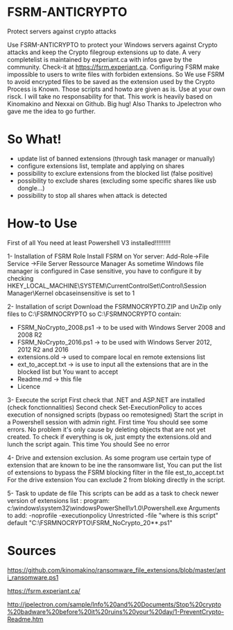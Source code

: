 # FSRM-ANTICRYPTO
Protect servers against crypto attacks

Use FSRM-ANTICRYPTO to protect your Windows servers against Crypto attacks and keep the Crypto filegroup extensions up to date.
A very completelist is maintained by experiant.ca with infos gave by the community. Check-it at https://fsrm.experiant.ca.
Configuring FSRM make impossible to users to write files with forbiden extensions. So We use FSRM to avoid encrypted files to be saved as the extension used by the Crypto Process is Known.
Those scripts and howto are given as is. Use at your own risck. I will take no responsability for that.
This work is heavily based on Kinomakino and Nexxai on Github. Big hug!
 Also Thanks to Jpelectron who gave me the idea to go further.
 
# So What!
- update list of banned extensions (through task manager or manually)
- configure extensions list, template and applying on shares
- possibility to exclure extensions from the blocked list (false positive)
- possibility to exclude shares (excluding some specific shares like usb dongle...) 
- possibility to stop all shares when attack is detected

# How-to Use 

First of all You need at least Powershell V3 installed!!!!!!!!!

1- Installation of FSRM Role
Install FSRM on Yor server: Add-Role->File Service ->File Server Ressource Manager
As sometime Windows file manager is configured in Case sensitive, you have to
configure it by checking HKEY_LOCAL_MACHINE\SYSTEM\CurrentControlSet\Control\Session Manager\Kernel obcaseinsensitive is set to 1

2- Installation of script
Download the FSRMNOCRYPTO.ZIP and UnZip only files to C:\FSRMNOCRYPTO so C:\FSRMNOCRYPTO contain:
- FSRM_NoCrypto_2008.ps1 -> to be used with Windows Server 2008 and 2008 R2
- FSRM_NoCrypto_2016.ps1 -> to be used with Windows Server 2012, 2012 R2 and 2016
- extensions.old -> used to compare local en remote extensions list
- ext_to_accept.txt -> is use to input all the extensions that are in the blocked list but You want to accept
- Readme.md -> this file
- Licence

3- Execute the script
First check that .NET and ASP.NET are installed (check fonctionnalities)
Second check Set-ExecutionPolicy to acces execution of nonsigned scripts (bypass oo remotesigned)
Start the script in a Powershell session with admin right.
First time You should see some errors. No problem it's only cause by deleting objects that are not yet created.
To check if everything is ok, just empty the extensions.old and lunch the script again. This time You should See no error

4- Drive and extension exclusion. 
As some program use certain type of extension that are known to be ine the ransomware list, You can put the list of extensions to bypass the FSRM blocking filter in the file est_to_accept.txt
For the drive extension You can exclude 2 from bloking directly in the script.

5- Task to update de file
This scripts can be add as a task to check newer version of extensions list : 
program: c:\windows\system32\windowsPowerShell\v1.0\Powershell.exe
Arguments to add: -noprofile  -executionpolicy Unrestricted -file "where is this script" default "C:\FSRMNOCRYPTO\FSRM_NoCrypto_20**.ps1"

# Sources #
https://github.com/kinomakino/ransomware_file_extensions/blob/master/anti_ransomware.ps1

https://fsrm.experiant.ca/

http://jpelectron.com/sample/Info%20and%20Documents/Stop%20crypto%20badware%20before%20it%20ruins%20your%20day/1-PreventCrypto-Readme.htm

